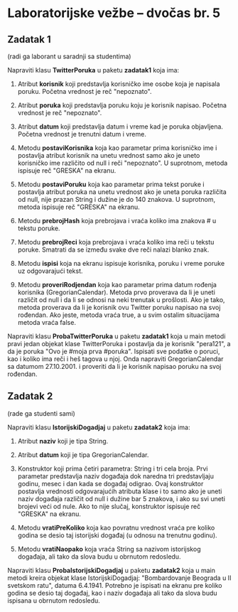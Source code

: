 # Laboratorijske vežbe – dvočas br. 5

## Zadatak 1
(radi ga laborant u saradnji sa studentima)

Napraviti klasu **TwitterPoruka** u paketu **zadatak1** koja ima:

1. Atribut **korisnik** koji predstavlja korisničko ime osobe koja je napisala poruku. Početna vrednost je reč "nepoznato".

2. Atribut **poruka** koji predstavlja poruku koju je korisnik napisao. Početna vrednost je reč "nepoznato".

3. Atribut **datum** koji predstavlja datum i vreme kad je poruka objavljena. Početna vrednost je trenutni datum i vreme.

4. Metodu **postaviKorisnika** koja kao parametar prima korisničko ime i postavlja atribut korisnik na unetu vrednost samo ako je uneto korisničko ime različito od null i reči "nepoznato". U suprotnom, metoda ispisuje reč "GRESKA" na ekranu.

5. Metodu **postaviPoruku** koja kao parametar prima tekst poruke i postavlja atribut poruka na unetu vrednost ako je uneta poruka različita od null, nije prazan String i dužine je do 140 znakova. U suprotnom, metoda ispisuje reč "GRESKA" na ekranu. 

6. Metodu **prebrojHash** koja prebrojava i vraća koliko ima znakova # u tekstu poruke. 

7. Metodu **prebrojReci** koja prebrojava i vraća koliko ima reči u tekstu poruke. Smatrati da se između svake dve reči nalazi blanko znak.

8. Metodu **ispisi** koja na ekranu ispisuje korisnika, poruku i vreme poruke uz odgovarajući tekst. 

9. Metodu **proveriRodjendan** koja kao parametar prima datum rođenja korisnika (GregorianCalendar). Metoda prvo proverava da li je uneti različit od null i da li se odnosi na neki trenutak u prošlosti. Ako je tako, metoda proverava da li je korisnik ovu Twitter poruku napisao na svoj rođendan. Ako jeste, metoda vraća true, a u svim ostalim situacijama metoda vraća false.

Napraviti klasu **ProbaTwitterPoruka** u paketu **zadatak1** koja u main metodi pravi jedan objekat klase TwitterPoruka i postavlja da je korisnik "pera121", a da je poruka "Ovo je #moja prva #poruka". Ispisati sve podatke o poruci, kao i koliko ima reči i heš tagova u njoj. Onda napraviti GregorianCalendar sa datumom 27.10.2001. i proveriti da li je korisnik napisao poruku na svoj rođendan.


## Zadatak 2
(rade ga studenti sami)

Napraviti klasu **IstorijskiDogadjaj** u paketu **zadatak2** koja ima:

1. Atribut **naziv** koji je tipa String.

2. Atribut **datum** koji je tipa GregorianCalendar.

3. Konstruktor koji prima četiri parametra: String i tri cela broja. Prvi parametar predstavlja naziv događaja dok naredna tri predstavljaju godinu, mesec i dan kada se događaj odigrao. Ovaj konstruktor postavlja vrednosti odgovarajućih atributa klase i to samo ako je uneti naziv događaja različit od null i dužine bar 5 znakova, i ako su svi uneti brojevi veći od nule. Ako to nije slučaj, konstruktor ispisuje reč "GRESKA" na ekranu.

4. Metodu **vratiPreKoliko** koja kao povratnu vrednost vraća pre koliko godina se desio taj istorijski događaj (u odnosu na trenutnu godinu).

5. Metodu **vratiNaopako** koja vraća String sa nazivom istorijskog događaja, ali tako da slova budu u obrnutom redosledu.

Napraviti klasu **ProbaIstorijskiDogadjaj** u paketu **zadatak2** koja u main metodi kreira objekat klase IstorijskiDogadjaj: "Bombardovanje Beograda u II svetskom ratu", datuma 6.4.1941. Potrebno je ispisati na ekranu pre koliko godina se desio taj događaj, kao i naziv događaja ali tako da slova budu ispisana u obrnutom redosledu.

